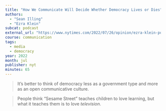 ```yaml
---
title: "How We Communicate Will Decide Whether Democracy Lives or Dies"
authors:
  - "Sean Illing"
  - "Ezra Klein"
subcat: podcast
external_url: "https://www.nytimes.com/2022/07/26/opinion/ezra-klein-podcast-sean-illing.html"
course: communication
tags:
  - media
  - democracy
year: 2022
month: jul
publisher: nyt
minutes: 65
---
```


> It’s better to think of democracy less as a government type and more as an open communicative culture.

> People think “Sesame Street” teaches children to love learning, but what it teaches them is to love _television_.
